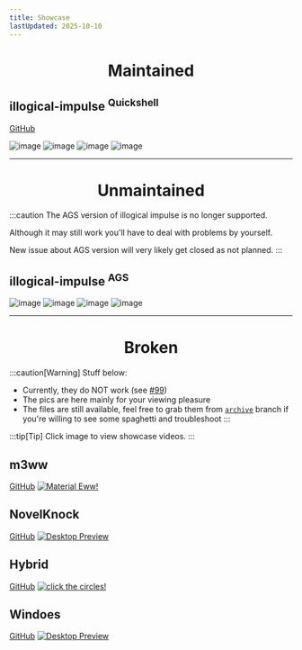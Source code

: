 ```yaml
---
title: Showcase
lastUpdated: 2025-10-10
---
```


<div align="center">
    <h1>Maintained</h1>
</div>


## illogical-impulse <sup>Quickshell</sup>
[GitHub](https://github.com/end-4/dots-hyprland)

![image](/screenshots/iiqs.2.jpg)
![image](/screenshots/iiqs.3.jpg)
![image](/screenshots/iiqs.4.jpg)
![image](/screenshots/iiqs.5.jpg)

---

<div align="center">
    <h1>Unmaintained</h1>
</div>

:::caution
The AGS version of illogical impulse is no longer supported.

Although it may still work you'll have to deal with problems by yourself.

New issue about AGS version will very likely get closed as not planned.
:::

## illogical-impulse <sup>AGS</sup>
![image](/screenshots/i-i.2.png)
![image](/screenshots/i-i.3.png)
![image](/screenshots/i-i.4.png)
![image](/screenshots/i-i.5.png)

---

<div align="center">
    <h1>Broken</h1>
</div>

:::caution[Warning]
Stuff below:
- Currently, they do NOT work (see [#99](https://github.com/end-4/dots-hyprland/issues/99))
- The pics are here mainly for your viewing pleasure
- The files are still available, feel free to grab them from [`archive`](https://github.com/end-4/dots-hyprland/tree/archive) branch if you're willing to see some spaghetti and troubleshoot
:::

:::tip[Tip]
Click image to view showcase videos.
:::

## m3ww
[GitHub](https://github.com/end-4/dots-hyprland/tree/archive)
<a href="https://streamable.com/85ch8x">
 <img src="/screenshots/m3ww.1.png" alt="Material Eww!">
</a>

## NovelKnock
[GitHub](https://github.com/end-4/dots-hyprland/tree/archive)
<a href="https://streamable.com/7vo61k">
 <img src="/screenshots/n-k.1.png" alt="Desktop Preview">
</a>

## Hybrid
[GitHub](https://github.com/end-4/dots-hyprland/tree/archive)
<a href="https://streamable.com/4oogot">
 <img src="/screenshots/hybrid.1.png" alt="click the circles!">
</a>

## Windoes
[GitHub](https://github.com/end-4/dots-hyprland/tree/archive)
<a href="https://streamable.com/5qx614">
 <img src="/screenshots/windoes.1.png" alt="Desktop Preview">
</a>
